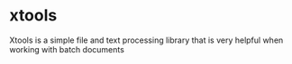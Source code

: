 # xtools
Xtools is a simple file and text processing library that is very helpful when working with batch documents
